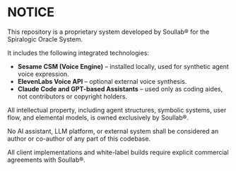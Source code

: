 # NOTICE

This repository is a proprietary system developed by Soullab® for the Spiralogic Oracle System.

It includes the following integrated technologies:

- **Sesame CSM (Voice Engine)** – installed locally, used for synthetic agent voice expression.
- **ElevenLabs Voice API** – optional external voice synthesis.
- **Claude Code and GPT-based Assistants** – used only as coding aides, not contributors or copyright holders.

All intellectual property, including agent structures, symbolic systems, user flow, and elemental models, is owned exclusively by Soullab®.

No AI assistant, LLM platform, or external system shall be considered an author or co-author of any part of this codebase.

All client implementations and white-label builds require explicit commercial agreements with Soullab®.